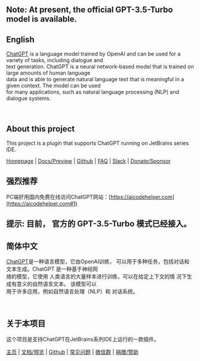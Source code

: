 <!-- Plugin description -->

## Note: At present, the official GPT-3.5-Turbo model is available.

## English

[ChatGPT](https://chat.openai.com/chat) is a language model trained
by OpenAI and can be used for a variety of tasks, including dialogue
and <br />text generation.  ChatGPT is a neural network-based model that is
trained on large amounts of human language <br />data and is able to generate
natural language text that is meaningful in a given context. The model
can be used <br />for many applications, such as natural language processing
(NLP) and dialogue systems.

<br/>

## About this project

This project is a plugin that supports ChatGPT running on JetBrains series IDE.

[Homepage](https://plugins.jetbrains.com/plugin/20603-chatgpt) |
[Docs/Preview](https://chatgpt.en.obiscr.com) |
[Github](https://github.com/obiscr/ChatGPT) |
[FAQ](https://chatgpt.en.obiscr.com/faq/) |
[Slack](https://join.slack.com/t/observercreator/shared_invite/zt-14g3dnzkx-FGJM_WgY~vj0bJINTHQSAA) |
[Donate/Sponsor](https://chatgpt.en.obiscr.com/donate/)

## 强烈推荐

PC端好用国内免费在线访问ChatGPT网站：[https://aicodehelper.com](https://aicodehelper.com#1)

## 提示: 目前， 官方的 GPT-3.5-Turbo 模式已经接入。

## 简体中文

[ChatGPT](https://chat.openai.com/chat)是一种语言模型，它由OpenAI训练，
可以用于多种任务，包括对话和文本生成。ChatGPT 是一种基于神经网<br />络的模型，它使用
人类语言的大量样本进行训练，可以在给定上下文的情 况下生成有意义的自然语言文本。
该模型可以<br />用于许多应用，例如自然语言处理（NLP）和 对话系统。

<br/>

## 关于本项目

这个项目是支持ChatGPT在JetBrains系列IDE上运行的一款插件。

[主页](https://plugins.jetbrains.com/plugin/20603-chatgpt) |
[文档/预览](https://chatgpt.cn.obiscr.com) |
[Github](https://github.com/obiscr/ChatGPT) |
[常见问题](https://chatgpt.cn.obiscr.com/faq/) |
[微信群](https://www.obiscr.com/article/Wechat-group-is-now-open) |
[捐赠/赞助](https://chatgpt.cn.obiscr.com/donate/)

<!-- Plugin description end -->
